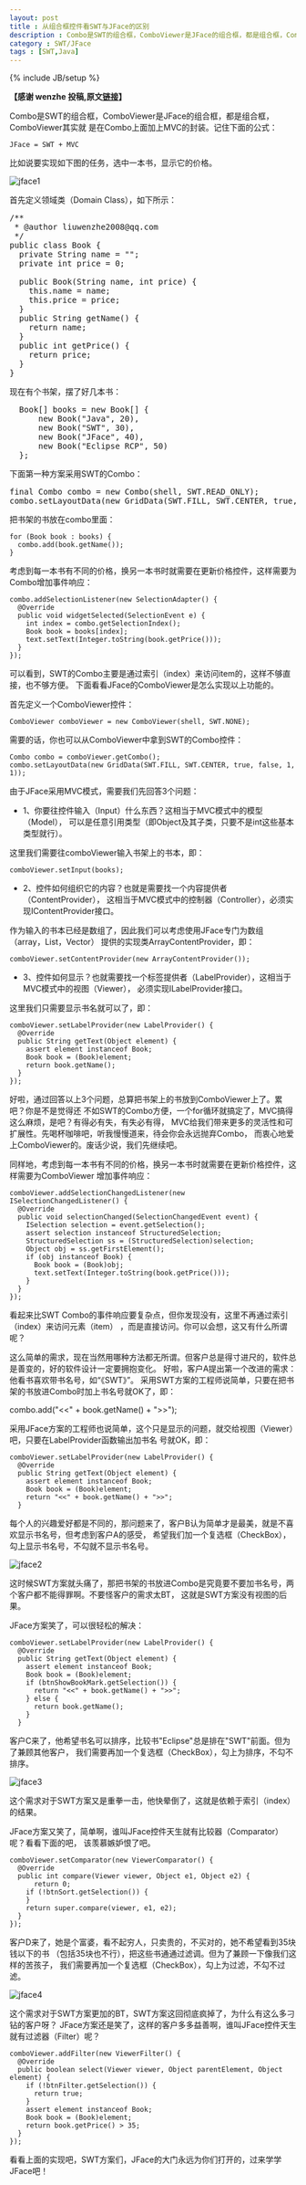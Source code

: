 ```yaml
---
layout: post
title : 从组合框控件看SWT与JFace的区别
description : Combo是SWT的组合框，ComboViewer是JFace的组合框，都是组合框，ComboViewer其实就是在Combo上面加上MVC的封装。记住下面的公式
category : SWT/JFace
tags : [SWT,Java]
---
```

{% include JB/setup %}

**【感谢 wenzhe 投稿,原文[链接](http://blog.csdn.net/liuwenzhe2008/article/details/8670757)】**

Combo是SWT的组合框，ComboViewer是JFace的组合框，都是组合框，ComboViewer其实就
是在Combo上面加上MVC的封装。记住下面的公式：

    JFace = SWT + MVC

比如说要实现如下图的任务，选中一本书，显示它的价格。

![jface1](/assets/image/jface1.png)


首先定义领域类（Domain Class），如下所示：


<pre>
/**
 * @author liuwenzhe2008@qq.com
 */
public class Book {
  private String name = "";
  private int price = 0;
  
  public Book(String name, int price) {
    this.name = name;
    this.price = price;
  }
  public String getName() {
    return name;
  }
  public int getPrice() {
    return price;
  }
}
</pre>

现在有个书架，摆了好几本书：

<pre>
  Book[] books = new Book[] {
      new Book("Java", 20),
      new Book("SWT", 30),
      new Book("JFace", 40),
      new Book("Eclipse RCP", 50)
  };
</pre>

下面第一种方案采用SWT的Combo：

<pre>
final Combo combo = new Combo(shell, SWT.READ_ONLY);
combo.setLayoutData(new GridData(SWT.FILL, SWT.CENTER, true, false, 1, 1));
</pre>

把书架的书放在combo里面：

    for (Book book : books) {
      combo.add(book.getName());
    }

考虑到每一本书有不同的价格，换另一本书时就需要在更新价格控件，这样需要为Combo增加事件响应：

    combo.addSelectionListener(new SelectionAdapter() {
      @Override
      public void widgetSelected(SelectionEvent e) {
        int index = combo.getSelectionIndex();
        Book book = books[index];
        text.setText(Integer.toString(book.getPrice()));
      }
    });

可以看到，SWT的Combo主要是通过索引（index）来访问item的，这样不够直接，也不够方便。
下面看看JFace的ComboViewer是怎么实现以上功能的。

首先定义一个ComboViewer控件：

    ComboViewer comboViewer = new ComboViewer(shell, SWT.NONE);

需要的话，你也可以从ComboViewer中拿到SWT的Combo控件：

    Combo combo = comboViewer.getCombo();
    combo.setLayoutData(new GridData(SWT.FILL, SWT.CENTER, true, false, 1, 1));

由于JFace采用MVC模式，需要我们先回答3个问题：

* 1、你要往控件输入（Input）什么东西？这相当于MVC模式中的模型（Model），
可以是任意引用类型（即Object及其子类，只要不是int这些基本类型就行）。

这里我们需要往comboViewer输入书架上的书本，即：

    comboViewer.setInput(books);

* 2、控件如何组织它的内容？也就是需要找一个内容提供者（ContentProvider），
这相当于MVC模式中的控制器（Controller），必须实现IContentProvider接口。

作为输入的书本已经是数组了，因此我们可以考虑使用JFace专门为数组（array，List，Vector）
提供的实现类ArrayContentProvider，即：

    comboViewer.setContentProvider(new ArrayContentProvider());

* 3、控件如何显示？也就需要找一个标签提供者（LabelProvider），这相当于MVC模式中的视图（Viewer），
必须实现ILabelProvider接口。

这里我们只需要显示书名就可以了，即：

    comboViewer.setLabelProvider(new LabelProvider() {
      @Override
      public String getText(Object element) {
        assert element instanceof Book;
        Book book = (Book)element;
        return book.getName();
      }
    });

好啦，通过回答以上3个问题，总算把书架上的书放到ComboViewer上了。累吧？你是不是觉得还
不如SWT的Combo方便，一个for循环就搞定了，MVC搞得这么麻烦，是吧？有得必有失，有失必有得，
MVC给我们带来更多的灵活性和可扩展性。先喝杯咖啡吧，听我慢慢道来，待会你会永远抛弃Combo，
而衷心地爱上ComboViewer的。废话少说，我们先继续吧。

同样地，考虑到每一本书有不同的价格，换另一本书时就需要在更新价格控件，这样需要为ComboViewer
增加事件响应：

    comboViewer.addSelectionChangedListener(new ISelectionChangedListener() {
      @Override
      public void selectionChanged(SelectionChangedEvent event) {
        ISelection selection = event.getSelection();
        assert selection instanceof StructuredSelection;
        StructuredSelection ss = (StructuredSelection)selection;
        Object obj = ss.getFirstElement();
        if (obj instanceof Book) {
          Book book = (Book)obj;
          text.setText(Integer.toString(book.getPrice()));
        }
      }
    });

看起来比SWT Combo的事件响应要复杂点，但你发现没有，这里不再通过索引（index）来访问元素（item）
，而是直接访问。你可以会想，这又有什么所谓呢？

这么简单的需求，现在当然用哪种方法都无所谓。但客户总是得寸进尺的，软件总是善变的，好的软件设计一定要拥抱变化。
好啦，客户A提出第一个改进的需求：他看书喜欢带书名号，如“《SWT》”。
采用SWT方案的工程师说简单，只要在把书架的书放进Combo时加上书名号就OK了，即：

combo.add("<<" + book.getName() + ">>");

采用JFace方案的工程师也说简单，这个只是显示的问题，就交给视图（Viewer）吧，只要在LabelProvider函数输出加书名
号就OK，即：

    comboViewer.setLabelProvider(new LabelProvider() {
      @Override
      public String getText(Object element) {
        assert element instanceof Book;
        Book book = (Book)element;
        return "<<" + book.getName() + ">>";
      }
      
每个人的兴趣爱好都是不同的，那问题来了，客户B认为简单才是最美，就是不喜欢显示书名号，但考虑到客户A的感受，
希望我们加一个复选框（CheckBox），勾上显示书名号，不勾就不显示书名号。

![jface2](/assets/image/jface2.png)

这时候SWT方案就头痛了，那把书架的书放进Combo是究竟要不要加书名号，两个客户都不能得罪啊。不要怪客户的需求太BT，
这就是SWT方案没有视图的后果。

JFace方案笑了，可以很轻松的解决：

    comboViewer.setLabelProvider(new LabelProvider() {
      @Override
      public String getText(Object element) {
        assert element instanceof Book;
        Book book = (Book)element;
        if (btnShowBookMark.getSelection()) {
          return "<<" + book.getName() + ">>";
        } else {
          return book.getName();
        }
      }

客户C来了，他希望书名可以排序，比较书"Eclipse"总是排在"SWT"前面。但为了兼顾其他客户，
我们需要再加一个复选框（CheckBox），勾上为排序，不勾不排序。

![jface3](/assets/image/jface3.png)

这个需求对于SWT方案又是重拳一击，他快晕倒了，这就是依赖于索引（index）的结果。

JFace方案又笑了，简单啊，谁叫JFace控件天生就有比较器（Comparator）呢？看看下面的吧，
该羡慕嫉妒恨了吧。

    comboViewer.setComparator(new ViewerComparator() {
      @Override
      public int compare(Viewer viewer, Object e1, Object e2) {
          return 0;
        if (!btnSort.getSelection()) {
        }
        return super.compare(viewer, e1, e2);
      }
    });

客户D来了，她是个富婆，看不起穷人，只卖贵的，不买对的，她不希望看到35块钱以下的书
（包括35块也不行），把这些书通通过滤调。但为了兼顾一下像我们这样的苦孩子，
我们需要再加一个复选框（CheckBox），勾上为过滤，不勾不过滤。

![jface4](/assets/image/jface4.png)

这个需求对于SWT方案更加的BT，SWT方案这回彻底疯掉了，为什么有这么多刁钻的客户呀？
JFace方案还是笑了，这样的客户多多益善啊，谁叫JFace控件天生就有过滤器（Filter）呢？

    comboViewer.addFilter(new ViewerFilter() {
      @Override
      public boolean select(Viewer viewer, Object parentElement, Object element) {
        if (!btnFilter.getSelection()) {
          return true;
        }
        assert element instanceof Book;
        Book book = (Book)element;
        return book.getPrice() > 35;
      }
    });
    
看看上面的实现吧，SWT方案们，JFace的大门永远为你们打开的，过来学学JFace吧！